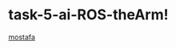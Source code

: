 # task-5-ai-ROS-theArm!



[mostafa](https://user-images.githubusercontent.com/108342768/182447946-389390c6-4fc9-4963-84a2-8295317271d4.png)
